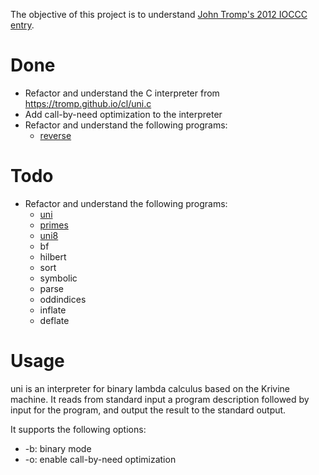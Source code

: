 The objective of this project is to understand [John Tromp's 2012 IOCCC entry](http://www.ioccc.org/2012/tromp/hint.html).

# Done

* Refactor and understand the C interpreter from https://tromp.github.io/cl/uni.c
* Add call-by-need optimization to the interpreter
* Refactor and understand the following programs:
    * [reverse](https://github.com/melvinzhang/binary-lambda-calculus/blob/master/reverse.lam)

# Todo
* Refactor and understand the following programs:
    * [uni](https://github.com/melvinzhang/binary-lambda-calculus/blob/master/uni232.lam)
    * [primes](https://github.com/melvinzhang/binary-lambda-calculus/blob/master/primes.lam)
    * [uni8](https://github.com/melvinzhang/binary-lambda-calculus/blob/master/uni8.lam)
    * bf
    * hilbert
    * sort
    * symbolic
    * parse
    * oddindices
    * inflate
    * deflate

# Usage
uni is an interpreter for binary lambda calculus based on the Krivine machine.
It reads from standard input a program description followed by input for the
program, and output the result to the standard output.

It supports the following options:

* -b: binary mode
* -o: enable call-by-need optimization

